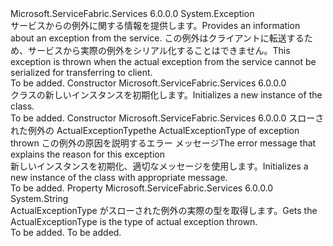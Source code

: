 <Type Name="ServiceException" FullName="Microsoft.ServiceFabric.Services.Communication.ServiceException">
  <TypeSignature Language="C#" Value="public class ServiceException : Exception" />
  <TypeSignature Language="ILAsm" Value=".class public auto ansi beforefieldinit ServiceException extends System.Exception" />
  <TypeSignature Language="DocId" Value="T:Microsoft.ServiceFabric.Services.Communication.ServiceException" />
  <TypeSignature Language="VB.NET" Value="Public Class ServiceException&#xA;Inherits Exception" />
  <TypeSignature Language="F#" Value="type ServiceException = class&#xA;    inherit Exception" />
  <AssemblyInfo>
    <AssemblyName>Microsoft.ServiceFabric.Services</AssemblyName>
    <AssemblyVersion>6.0.0.0</AssemblyVersion>
  </AssemblyInfo>
  <Base>
    <BaseTypeName>System.Exception</BaseTypeName>
  </Base>
  <Interfaces />
  <Docs>
    <summary>
            <span data-ttu-id="fded8-101">サービスからの例外に関する情報を提供します。</span><span class="sxs-lookup"><span data-stu-id="fded8-101">Provides an information about an exception from the service.</span></span> <span data-ttu-id="fded8-102">この例外はクライアントに転送するため、サービスから実際の例外をシリアル化することはできません。</span><span class="sxs-lookup"><span data-stu-id="fded8-102">This exception is thrown when the actual exception from the service cannot be serialized for transferring to client.</span></span>
            </summary>
    <remarks>To be added.</remarks>
  </Docs>
  <Members>
    <Member MemberName=".ctor">
      <MemberSignature Language="C#" Value="public ServiceException ();" />
      <MemberSignature Language="ILAsm" Value=".method public hidebysig specialname rtspecialname instance void .ctor() cil managed" />
      <MemberSignature Language="DocId" Value="M:Microsoft.ServiceFabric.Services.Communication.ServiceException.#ctor" />
      <MemberSignature Language="VB.NET" Value="Public Sub New ()" />
      <MemberType>Constructor</MemberType>
      <AssemblyInfo>
        <AssemblyName>Microsoft.ServiceFabric.Services</AssemblyName>
        <AssemblyVersion>6.0.0.0</AssemblyVersion>
      </AssemblyInfo>
      <Parameters />
      <Docs>
        <summary>
          <para><span data-ttu-id="fded8-103"><see cref="T:Microsoft.ServiceFabric.Services.Communication.ServiceException" /> クラスの新しいインスタンスを初期化します。</span><span class="sxs-lookup"><span data-stu-id="fded8-103">Initializes a new instance of the <see cref="T:Microsoft.ServiceFabric.Services.Communication.ServiceException" /> class.</span></span></para>
        </summary>
        <remarks>To be added.</remarks>
      </Docs>
    </Member>
    <Member MemberName=".ctor">
      <MemberSignature Language="C#" Value="public ServiceException (string actualExceptionType, string message);" />
      <MemberSignature Language="ILAsm" Value=".method public hidebysig specialname rtspecialname instance void .ctor(string actualExceptionType, string message) cil managed" />
      <MemberSignature Language="DocId" Value="M:Microsoft.ServiceFabric.Services.Communication.ServiceException.#ctor(System.String,System.String)" />
      <MemberSignature Language="VB.NET" Value="Public Sub New (actualExceptionType As String, message As String)" />
      <MemberSignature Language="F#" Value="new Microsoft.ServiceFabric.Services.Communication.ServiceException : string * string -&gt; Microsoft.ServiceFabric.Services.Communication.ServiceException" Usage="new Microsoft.ServiceFabric.Services.Communication.ServiceException (actualExceptionType, message)" />
      <MemberType>Constructor</MemberType>
      <AssemblyInfo>
        <AssemblyName>Microsoft.ServiceFabric.Services</AssemblyName>
        <AssemblyVersion>6.0.0.0</AssemblyVersion>
      </AssemblyInfo>
      <Parameters>
        <Parameter Name="actualExceptionType" Type="System.String" />
        <Parameter Name="message" Type="System.String" />
      </Parameters>
      <Docs>
        <param name="actualExceptionType"><span data-ttu-id="fded8-104">スローされた例外の ActualExceptionType</span><span class="sxs-lookup"><span data-stu-id="fded8-104">the ActualExceptionType of exception thrown</span></span></param>
        <param name="message"><span data-ttu-id="fded8-105">この例外の原因を説明するエラー メッセージ</span><span class="sxs-lookup"><span data-stu-id="fded8-105">The error message that explains the reason for this exception</span></span>
            </param>
        <summary>
            <span data-ttu-id="fded8-106">新しいインスタンスを初期化、<see cref="T:Microsoft.ServiceFabric.Services.Communication.ServiceException" />適切なメッセージを使用します。</span><span class="sxs-lookup"><span data-stu-id="fded8-106">Initializes a new instance of the <see cref="T:Microsoft.ServiceFabric.Services.Communication.ServiceException" /> class with appropriate message.</span></span>
            </summary>
        <remarks>To be added.</remarks>
      </Docs>
    </Member>
    <Member MemberName="ActualExceptionType">
      <MemberSignature Language="C#" Value="public string ActualExceptionType { get; }" />
      <MemberSignature Language="ILAsm" Value=".property instance string ActualExceptionType" />
      <MemberSignature Language="DocId" Value="P:Microsoft.ServiceFabric.Services.Communication.ServiceException.ActualExceptionType" />
      <MemberSignature Language="VB.NET" Value="Public ReadOnly Property ActualExceptionType As String" />
      <MemberSignature Language="F#" Value="member this.ActualExceptionType : string" Usage="Microsoft.ServiceFabric.Services.Communication.ServiceException.ActualExceptionType" />
      <MemberType>Property</MemberType>
      <AssemblyInfo>
        <AssemblyName>Microsoft.ServiceFabric.Services</AssemblyName>
        <AssemblyVersion>6.0.0.0</AssemblyVersion>
      </AssemblyInfo>
      <ReturnValue>
        <ReturnType>System.String</ReturnType>
      </ReturnValue>
      <Docs>
        <summary>
            <span data-ttu-id="fded8-107">ActualExceptionType がスローされた例外の実際の型を取得します。</span><span class="sxs-lookup"><span data-stu-id="fded8-107">Gets the ActualExceptionType is the type of actual exception thrown.</span></span>
            </summary>
        <value>To be added.</value>
        <remarks>To be added.</remarks>
      </Docs>
    </Member>
  </Members>
</Type>
